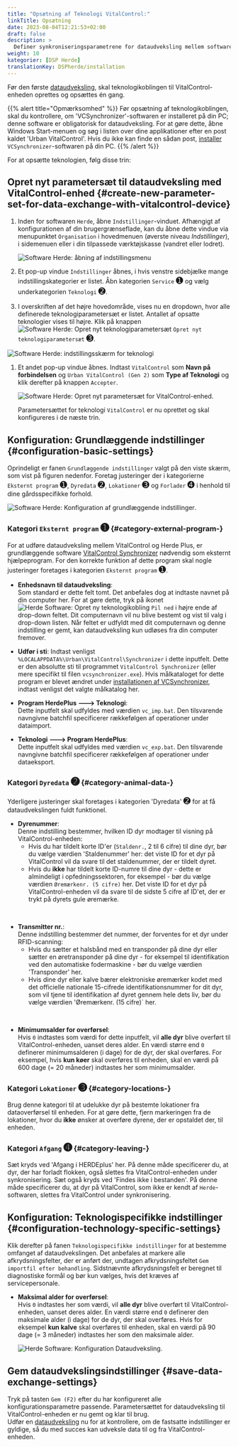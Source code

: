```yaml
---
title: "Opsætning af Teknologi VitalControl:"
linkTitle: Opsætning
date: 2023-08-04T12:21:53+02:00
draft: false
description: >
  Definer synkroniseringsparametrene for dataudveksling mellem softwaren *Herde* og VitalControl-enheden.
weight: 10
kategorier: [DSP Herde]
translationKey: DSPherde/installation
---
```

Før den første [dataudveksling](../data-exchange/), skal teknologikoblingen til VitalControl-enheden oprettes og opsættes én gang.

{{% alert title="Opmærksomhed" %}}
Før opsætning af teknologikoblingen, skal du kontrollere, om 'VCSynchronizer'-softwaren er installeret på din PC; denne software er obligatorisk for dataudveksling. For at gøre dette, åbne Windows Start-menuen og søg i listen over dine applikationer efter en post kaldet 'Urban VitalControl'. Hvis du ikke kan finde en sådan post, [installer](../../vcsynchronizer/installation/) `VCSynchronizer`-softwaren på din PC.
{{% /alert %}}

For at opsætte teknologien, følg disse trin:

## Opret nyt parametersæt til dataudveksling med VitalControl-enhed {#create-new-parameter-set-for-data-exchange-with-vitalcontrol-device}

1. Inden for softwaren `Herde`, åbne `Indstillinger`-vinduet. Afhængigt af konfigurationen af din brugergrænseflade, kan du åbne dette vindue via menupunktet `Organisation` i hovedmenuen (øverste niveau _Indstillinger_), i sidemenuen eller i din tilpassede værktøjskasse (vandret eller lodret).

   ![Software Herde: åbning af indstillingsmenu](../screenshots/settings.png "Herde: åbne Indstillinger")

1. Et pop-up vindue `Indstillinger` åbnes, i hvis venstre sidebjælke mange indstillingskategorier er listet. Åbn kategorien `Service` <span style="font-size: 140%">➊</span> og vælg underkategorien `Teknologi` <span style="font-size: 140%">➋</span>.

1. I overskriften af det højre hovedområde, vises nu en dropdown, hvor alle definerede teknologiparametersæt er listet. Antallet af opsatte teknologier vises til højre. Klik på knappen ![Software Herde: Opret nyt teknologiparametersæt](/icons/new.png "Herde: Opret Teknologikobling") `Opret nyt teknologiparametersæt` <span style="font-size: 140%">➌</span>.

![Software Herde: indstillingsskærm for teknologi](../screenshots/settings-technology.png "Herde: Indstillinger for Teknologi")

1. Et andet pop-up vindue åbnes. Indtast `VitalControl` som **Navn på forbindelsen** og `Urban VitalControl (Gen 2)` som **Type af Teknologi** og klik derefter på knappen `Accepter`.

   ![Software Herde: Opret nyt parametersæt for VitalControl-enhed](../screenshots/new-technology.png "Opret ny teknologi: VitalControl").

   Parametersættet for teknologi `VitalControl` er nu oprettet og skal konfigureres i de næste trin.

## Konfiguration: Grundlæggende indstillinger {#configuration-basic-settings}

Oprindeligt er fanen `Grundlæggende indstillinger` valgt på den viste skærm, som vist på figuren nedenfor. Foretag justeringer der i kategorierne `Eksternt program` <span style="font-size: 140%">➊</span>, `Dyredata` <span style="font-size: 140%">➋</span>, `Lokationer` <span style="font-size: 140%">➌</span> og `Forlader` <span style="font-size: 140%">➍</span> i henhold til dine gårdsspecifikke forhold.

   ![Software Herde: Konfiguration af grundlæggende indstillinger](../screenshots/basic-settings.png "Teknologi VitalControl: Grundlæggende indstillinger").
   
### Kategori `Eksternt program` <span style="font-size: 140%">➊</span> {#category-external-program-}

For at udføre dataudveksling mellem VitalControl og Herde Plus, er grundlæggende software [VitalControl Synchronizer](../../vcsynchronizer) nødvendig som eksternt hjælpeprogram. For den korrekte funktion af dette program skal nogle justeringer foretages i kategorien `Eksternt program` <span style="font-size: 140%">➊</span>.

- **Enhedsnavn til dataudveksling**:  
  Som standard er dette felt tomt. Det anbefales dog at indtaste navnet på din computer her. For at gøre dette, tryk på ikonet ![Herde Software: Opret ny teknologikobling](/icons/arrow-down.png "Herde: Opret teknologikobling") `Pil ned` i højre ende af drop-down feltet. Dit computernavn vil nu blive bestemt og vist til valg i drop-down listen. Når feltet er udfyldt med dit computernavn og denne indstilling er gemt, kan dataudveksling kun udløses fra din computer fremover.

- **Udfør i sti**:
  Indtast venligst `%LOCALAPPDATA%\Urban\VitalControl\Synchronizer` i dette inputfelt. Dette er den absolutte sti til programmet `VitalControl Synchronizer` (eller mere specifikt til filen `vcsynchronizer.exe`). Hvis målkataloget for dette program er blevet ændret under [installationen af VCSynchronizer](../../vcsynchronizer/installation), indtast venligst det valgte målkatalog her.


- **Program HerdePlus 🡒 Teknologi**:  
  Dette inputfelt skal udfyldes med værdien `vc_imp.bat`. Den tilsvarende navngivne batchfil specificerer rækkefølgen af operationer under dataimport.

- **Teknologi 🡒 Program HerdePlus**:  
  Dette inputfelt skal udfyldes med værdien `vc_exp.bat`. Den tilsvarende navngivne batchfil specificerer rækkefølgen af operationer under dataeksport.

### Kategori `Dyredata` <span style="font-size: 140%">➋</span> {#category-animal-data-}

Yderligere justeringer skal foretages i kategorien 'Dyredata' <span style="font-size: 140%">➋</span> for at få dataudvekslingen fuldt funktionel.

- **Dyrenummer**:  
  Denne indstilling bestemmer, hvilken ID dyr modtager til visning på VitalControl-enheden:
  - Hvis du har tildelt korte ID'er (`Staldenr.`, 2 til 6 cifre) til dine dyr, bør du vælge værdien 'Staldenummer' her: det viste ID for et dyr på VitalControl vil da svare til det staldenummer, der er tildelt dyret.
  - Hvis du **ikke** har tildelt korte ID-numre til dine dyr - dette er almindeligt i opfedningssektoren, for eksempel - bør du vælge værdien `Øremærkenr. (5 cifre)` her. Det viste ID for et dyr på VitalControl-enheden vil da svare til de sidste 5 cifre af ID'et, der er trykt på dyrets gule øremærke.
  
<br>

- **Transmitter nr.**:  
  Denne indstilling bestemmer det nummer, der forventes for et dyr under RFID-scanning:  
  - Hvis du sætter et halsbånd med en transponder på dine dyr eller sætter en øretransponder på dine dyr - for eksempel til identifikation ved den automatiske fodermaskine - bør du vælge værdien 'Transponder' her.
  - Hvis dine dyr eller kalve bærer elektroniske øremærker kodet med det officielle nationale 15-cifrede identifikationsnummer for dit dyr, som vil tjene til identifikation af dyret gennem hele dets liv, bør du vælge værdien 'Øremærkenr. (15 cifre)` her.

<br>

- **Minimumsalder for overførsel**:  
  Hvis `0` indtastes som værdi for dette inputfelt, vil **alle dyr** blive overført til VitalControl-enheden, uanset deres alder. En værdi større end `0` definerer minimumsalderen (i dage) for de dyr, der skal overføres. For eksempel, hvis **kun køer** skal overføres til enheden, skal en værdi på 600 dage (= 20 måneder) indtastes her som minimumsalder.

### Kategori `Lokationer` <span style="font-size: 140%">➌</span> {#category-locations-}

Brug denne kategori til at udelukke dyr på bestemte lokationer fra dataoverførsel til enheden. For at gøre dette, fjern markeringen fra de lokationer, hvor du **ikke** ønsker at overføre dyrene, der er opstaldet der, til enheden.

### Kategori `Afgang` <span style="font-size: 140%">➍</span> {#category-leaving-}

Sæt kryds ved 'Afgang i HERDEplus' her. På denne måde specificerer du, at dyr, der har forladt flokken, også slettes fra VitalControl-enheden under synkronisering.
Sæt også kryds ved 'Findes ikke i bestanden'. På denne måde specificerer du, at dyr på VitalControl, som ikke er kendt af `Herde`-softwaren, slettes fra VitalControl under synkronisering.

## Konfiguration: Teknologispecifikke indstillinger {#configuration-technology-specific-settings}

Klik derefter på fanen `Teknologispecifikke indstillinger` for at bestemme omfanget af dataudvekslingen. Det anbefales at markere alle afkrydsningsfelter, der er anført der, undtagen afkrydsningsfeltet `Gem importfil efter behandling`. Sidstnævnte afkrydsningsfelt er beregnet til diagnostiske formål og bør kun vælges, hvis det kræves af servicepersonale.

- **Maksimal alder for overførsel**:  
  Hvis `0` indtastes her som værdi, vil **alle dyr** blive overført til VitalControl-enheden, uanset deres alder. En værdi større end `0` definerer den maksimale alder (i dage) for de dyr, der skal overføres. Hvis for eksempel **kun kalve** skal overføres til enheden, skal en værdi på 90 dage (= 3 måneder) indtastes her som den maksimale alder.

   ![Herde Software: Konfiguration Dataudveksling](../screenshots/technology-specific-settings.png "Dataudveksling: specifikke indstillinger").

## Gem dataudvekslingsindstillinger {#save-data-exchange-settings}

Tryk på tasten `Gem (F2)` efter du har konfigureret alle konfigurationsparametre passende. Parametersættet for dataudveksling til VitalControl-enheden er nu gemt og klar til brug.  
Udfør en [dataudveksling](../data-exchange/) nu for at kontrollere, om de fastsatte indstillinger er gyldige, så du med succes kan udveksle data til og fra VitalControl-enheden.



